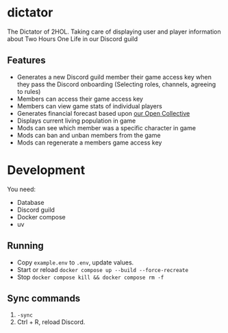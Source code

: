 # dictator
The Dictator of 2HOL. Taking care of displaying user and player information about Two Hours One Life in our Discord guild

## Features
- Generates a new Discord guild member their game access key when they pass the Discord onboarding (Selecting roles, channels, agreeing to rules)
- Members can access their game access key
- Members can view game stats of individual players
- Generates financial forecast based upon [our Open Collective](https://opencollective.com/twohoursonelife)
- Displays current living population in game
- Mods can see which member was a specific character in game
- Mods can ban and unban members from the game
- Mods can regenerate a members game access key

# Development
You need:
- Database
- Discord guild
- Docker compose
- uv

## Running
- Copy `example.env` to `.env`, update values.
- Start or reload `docker compose up --build --force-recreate`
- Stop `docker compose kill && docker compose rm -f`

## Sync commands
1. `-sync`
2. Ctrl + R, reload Discord.
